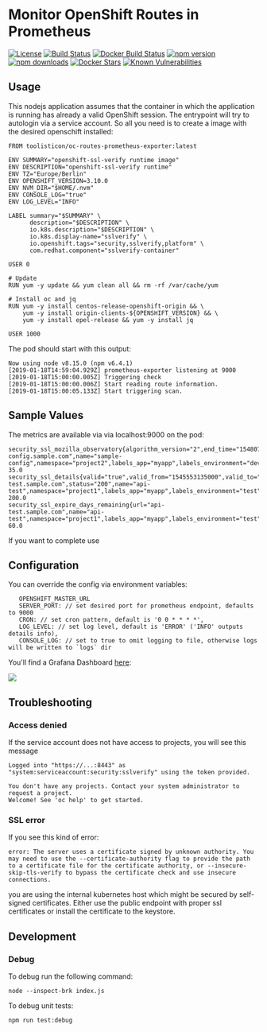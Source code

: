 # Monitor OpenShift Routes in Prometheus

[![License](https://img.shields.io/github/license/mashape/apistatus.svg)](LICENSE)
[![Build Status](https://travis-ci.org/toolisticon/oc-routes-prometheus-exporter.svg?branch=master)](https://travis-ci.org/toolisticon/oc-routes-prometheus-exporter)
[![Docker Build Status](https://img.shields.io/docker/automated/toolisticon/oc-routes-prometheus-exporter.svg)](https://hub.docker.com/r/toolisticon/oc-routes-prometheus-exporter/)
[![npm version](https://badge.fury.io/js/%40toolisticon%2Foc-routes-prometheus-exporter.svg)](https://badge.fury.io/js/%40toolisticon%2Foc-routes-prometheus-exporter)
[![npm downloads](https://img.shields.io/npm/dm/%40toolisticon%2Foc-routes-prometheus-exporter.svg)](https://www.npmjs.com/package/%40toolisticon%2Foc-routes-prometheus-exporter)
[![Docker Stars](https://img.shields.io/docker/stars/toolisticon/oc-routes-prometheus-exporter.svg)](https://hub.docker.com/r/toolisticon/oc-routes-prometheus-exporter/)
[![Known Vulnerabilities](https://snyk.io/test/github/toolisticon/oc-routes-prometheus-exporter/badge.svg)](https://snyk.io/test/github/toolisticon/oc-routes-prometheus-exporter)

## Usage

This nodejs application assumes that the container in which the application is running has already a valid OpenShift session. The entrypoint will try to autologin via a service account.
So all you need is to create a image with the desired openschift installed:


```
FROM toolisticon/oc-routes-prometheus-exporter:latest

ENV SUMMARY="openshift-ssl-verify runtime image"
ENV DESCRIPTION="openshift-ssl-verify runtime"
ENV TZ="Europe/Berlin"
ENV OPENSHIFT_VERSION=3.10.0
ENV NVM_DIR="$HOME/.nvm"
ENV CONSOLE_LOG="true"
ENV LOG_LEVEL="INFO"

LABEL summary="$SUMMARY" \
      description="$DESCRIPTION" \
      io.k8s.description="$DESCRIPTION" \
      io.k8s.display-name="sslverify" \
      io.openshift.tags="security,sslverify,platform" \
      com.redhat.component="sslverify-container"

USER 0

# Update
RUN yum -y update && yum clean all && rm -rf /var/cache/yum

# Install oc and jq
RUN yum -y install centos-release-openshift-origin && \
    yum -y install origin-clients-${OPENSHIFT_VERSION} && \
    yum -y install epel-release && yum -y install jq

USER 1000
```

The pod should start with this output:
```
Now using node v8.15.0 (npm v6.4.1)
[2019-01-18T14:59:04.929Z] prometheus-exporter listening at 9000
[2019-01-18T15:00:00.005Z] Triggering check
[2019-01-18T15:00:00.006Z] Start reading route information.
[2019-01-18T15:00:05.133Z] Start triggering scan.
```

## Sample Values

The metrics are available via via localhost:9000 on the pod:

```
security_ssl_mozilla_observatory{algorithm_version="2",end_time="1548079211000",grade="D",hidden="false",likelihood_indicator="MEDIUM",scan_id="9806703",score="35",start_time="1548079207000",state="FINISHED",status_code="404",tests_failed="3",tests_passed="9",tests_quantity="12",url="sample-config.sample.com",name="sample-config",namespace="project2",labels_app="myapp",labels_environment="dev",} 35.0
security_ssl_details{valid="true",valid_from="1545553135000",valid_to="1553329135000",days_remaining="60",url="api-test.sample.com",status="200",name="api-test",namespace="project1",labels_app="myapp",labels_environment="test",} 200.0
security_ssl_expire_days_remaining{url="api-test.sample.com",name="api-test",namespace="project1",labels_app="myapp",labels_environment="test",} 60.0
```

If you want to complete use

## Configuration

You can override the config via environment variables:
```
   OPENSHIFT_MASTER_URL
   SERVER_PORT: // set desired port for prometheus endpoint, defaults to 9000
   CRON: // set cron pattern, default is '0 0 * * * *',
   LOG_LEVEL: // set log level, default is 'ERROR' ('INFO' outputs details info),
   CONSOLE_LOG: // set to true to omit logging to file, otherwise logs will be written to `logs` dir
```

You'll find a Grafana Dashboard [here](https://grafana.com/dashboards/9693):

![](https://github.com/toolisticon/oc-routes-prometheus-exporter/raw/develop/docs/images/sample_dashboard.png)

## Troubleshooting


### Access denied

If the service account does not have access to projects, you will see this message
```
Logged into "https://...:8443" as "system:serviceaccount:security:sslverify" using the token provided.

You don't have any projects. Contact your system administrator to request a project.
Welcome! See 'oc help' to get started.
```

### SSL error

If you see this kind of error:
```
error: The server uses a certificate signed by unknown authority. You may need to use the --certificate-authority flag to provide the path to a certificate file for the certificate authority, or --insecure-skip-tls-verify to bypass the certificate check and use insecure connections.
```

you are using the internal kubernetes host which might be secured by self-signed certificates. Either use the public endpoint with proper ssl certificates or install the certificate to the keystore.

## Development

### Debug

To debug run the following command:
```
node --inspect-brk index.js
```

To debug unit tests:

```
npm run test:debug
```
